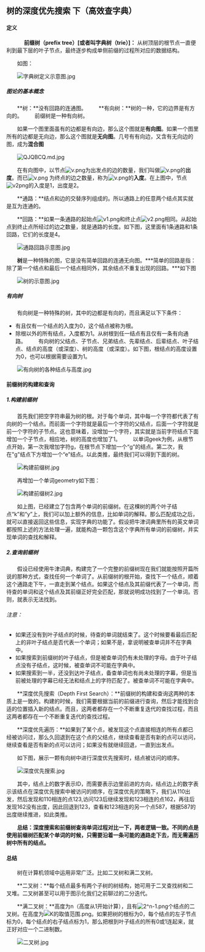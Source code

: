 ## 树的深度优先搜索 下（高效查字典）

#### 定义
　
　　**前缀树（prefix tree）[或者叫字典树（trie）]：**
从树顶层的根节点一直便利到最下层的叶子节点，最终逐步构成单侧前缀的过程所对应的数据结构。

　　如图：

　　![字典树定义示意图.jpg](https://s2.ax1x.com/2019/12/06/QJKhZT.md.jpg)


##### 图论的基本概念

　　**树：**没有回路的连通图。
　　**有向树：**树的一种，它的边界是有方向的。
　　前缀树是一种有向树。

　　如果一个图里面虽有的边都是有向边，那么这个图就是**有向图**。如果一个图里所有的边都是无向边，那么这个图就是**无向图**。几号有有向边，又含有无向边的图，成为**混合图**


　　![QJQBCQ.md.jpg](https://s2.ax1x.com/2019/12/06/QJQBCQ.md.jpg)

　　在有向图中，以节点![v.png](https://s2.ax1x.com/2019/12/06/QJWefS.png)为出发点的边的数量，我们叫做![v.png](https://s2.ax1x.com/2019/12/06/QJWefS.png)的**出度**。而已![v.png](https://s2.ax1x.com/2019/12/06/QJWefS.png)
为终点的边之数量，称为![v.png](https://s2.ax1x.com/2019/12/06/QJWefS.png)的**入度**。在上图中，节点![v2png](https://s2.ax1x.com/2019/12/06/QJWpSe.png)的入度是1，出度是2。

　　**通路：**结点和边的交替序列组成的。所以通路上的任意两个结点其实就是互为连通的。

　　**回路：**如果一条通路的起始点![v1.png](https://s2.ax1x.com/2019/12/06/QJ7foj.png)和终止点![v2.png](https://s2.ax1x.com/2019/12/06/QJ75Yn.png)相同。从起始点到终止点所经过的边之数量，就是通路的长度。如下图，这里面有1条通路和1条回路，它们的长度是4。

　　![通路回路示意图.jpg](https://s2.ax1x.com/2019/12/06/QJHdXT.md.jpg)

　　**树**是一种特殊的图，它是没有简单回路的连通无向图。***简单的回路是指：除了第一个结点和最后一个结点相同外，其余结点不重复出现的回路。***如下图

　　![树的示意图.jpg](https://s2.ax1x.com/2019/12/06/QJqeQP.md.jpg)

##### 有向树
　　有向树是一种特殊的树，其中的边都是有向的，而且满足以下下条件：
+ 有且仅有一个结点的入度为0，这个结点被称为根。
+ 除根以外的所有结点，入度都为1。从树根到任一结点有且仅有一条有向通路。
　　有向树的父结点、子节点、兄弟结点、先辈结点、后辈结点、叶子结点、结点的高度（或深度）、树的高度（或深度）。如下图，根结点的高度设置为0，也可以根据需要设置为1。

　　![有向树的各种结点与高度.jpg](https://s2.ax1x.com/2019/12/09/Qdh5Of.jpg)

#### 前缀树的构建和查询

##### 1.构建前缀树
　　首先我们把空字符串最为树的根。对于每个单词，其中每一个字符都代表了有向树的一个结点。而前面一个字符就是最后一个字符的父结点，后面一个字符就是前一个字符的子节点。这也意味着，没增加一个字符，其实就是当前字符结点下面增加一个子节点，相应地，树的高度也增加了1。
　　以单词geek为例，从根节点开始，第一次我增加字符g，在根节点下增加一个“g”的结点。第二次，我在"g"结点下方增加一个“e”结点。以此类推，最终我们可以得到下面的树。

　　![构建前缀树.jpg](https://s2.ax1x.com/2019/12/09/QdbS2Q.jpg)

　　再增加一个单词geometry如下图：

　　![构建前缀树2.jpg](https://s2.ax1x.com/2019/12/09/QdbHWF.jpg)

　　如上图，已经建立了包含两个单词的前缀树。在这棵树的两个叶子结点“k”和“y”上，我们可以加上额外的信息，比如单词的解释。那么匹配成功之后，就可以直接返回这些信息，实现字典的功能了。假设把牛津词典里所有的英文单词都按照上述的方法处理一遍，就能构造一颗包含这个字典所有单词的前缀树，并实现单词的查找和解释。

##### 2.查询前缀树

　　假设已经使用牛津词典，构建完了一个完整的前缀树现在我们就能按照开篇所说的那种方式，查找任何一个单词了。从前缀树的根开始，查找下一个结点，顺着这个通路走下午，一直走到某个结点。如果这个结点及其前缀代表了一个单词，而待查的单词和这个结点及其前缀正好完全匹配，那就说明成功找到了一个单词。否则，就表示无法找到。


###### 注意：
+ 如果还没有到叶子结点的时候，待查的单词就结束了。这个时候要看最后匹配上的非叶子结点是否代表一个单词；如果不是，拿说明被查单词并不在字典中。
+ 如果搜索到前缀树的叶子结点，但是被查单词仍有未处理的字母。由于叶子结点没有子结点，这时候，被查单词不可能在字典中。
+ 如果搜索到一半，还没到达叶子结点，备查单词也有尚未处理的字幕，但是当前被处理的字幕已经无法和结点上的字符匹配了。被查单词不可能在字典中。

　　**深度优先搜索（Depth First Search）：**前缀树的构建和查询这两种的本质上是一致的。构建的时候，我们需要根据当前的前缀进行查询，然后才能找到合适的位置插入新的结点。而且，这两者都存在一个不断重复迭代的查找过程，而且这两者都存在一个不断重复迭代的查找过程。

　　**深度优先遍历：**如果到了某个点，被发现这个点直接相连的所有点都已经被访问过，那么久回退到在这个点的父结点，继续查看是否有新的点可以访问，继续查看是否有新的点可以访问；如果没有就继续回退，一直到出发点。

　　如下图，展示一颗有向树中进行深度优先搜索时，结点被访问的顺序。

　　![深度优先搜索.jpg](https://s2.ax1x.com/2019/12/09/QwC5wD.jpg)

　　其中，结点上的数字表示ID，而需要表示边里前进的方向，结点边上的数字表示该结点在深度优先搜索中被访问的顺序，在深度优先的策略下，我们从110出发，然后发现和110相连的点123,访问123后继续发现和123相连的点162，再往后发现162没有出度，因此回退到123，查看和123相连的另一个点587，根据587的出度继续推进，如此类推。

　　**总结：深度搜索和前缀树查询单词过程对比一下，两者逻辑一致。不同的点是使用前缀树匹配某个单词的时候，只需要沿着一条可能的通路走下去，而无需遍历树中所有的结点。**


#### 总结

　　树在计算机领域中运用非常广泛。比如二叉树和满二叉树。

　　**二叉树：**每个结点最多有两个子树的树结构，她可用于二叉查找树和二叉堆。二叉树甚至可以用于图示化我们之前聊过的二分迭代。

　　**满二叉树：**高度为n（高度从1开始计算），且有![2^n-1.png](https://s2.ax1x.com/2019/12/09/QwwDxJ.png)个结点的二叉树。在高度为![K的取值范围.png](https://s2.ax1x.com/2019/12/09/Qw0sfS.png)。如果把树的根标为0，每个结点的左子节点标为0，每个结点的右子结点标为1，那么把根到叶子结点的所有0或1连起来，就正好对应一个二进制数。

　　![二叉树.jpg](https://s2.ax1x.com/2019/12/09/QwDgZn.jpg)